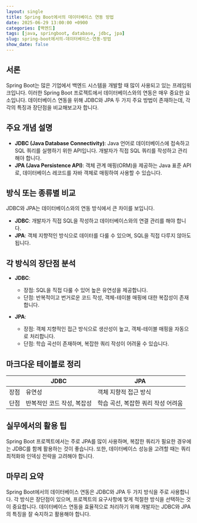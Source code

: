 ```yaml
---
layout: single
title: Spring Boot에서의 데이터베이스 연동 방법
date: 2025-06-29 13:00:00 +0900
categories: [백엔드]
tags: [java, springboot, database, jdbc, jpa]
slug: spring-boot에서의-데이터베이스-연동-방법
show_date: false
---
```


## 서론
Spring Boot는 많은 기업에서 백엔드 시스템을 개발할 때 많이 사용되고 있는 프레임워크입니다. 이러한 Spring Boot 프로젝트에서 데이터베이스와의 연동은 매우 중요한 요소입니다. 데이터베이스 연동을 위해 JDBC와 JPA 두 가지 주요 방법이 존재하는데, 각각의 특징과 장단점을 비교해보고자 합니다.

## 주요 개념 설명
- **JDBC (Java Database Connectivity)**: Java 언어로 데이터베이스에 접속하고 SQL 쿼리를 실행하기 위한 API입니다. 개발자가 직접 SQL 쿼리를 작성하고 관리해야 합니다.
- **JPA (Java Persistence API)**: 객체 관계 매핑(ORM)을 제공하는 Java 표준 API로, 데이터베이스 레코드를 자바 객체로 매핑하여 사용할 수 있습니다.

## 방식 또는 종류별 비교
JDBC와 JPA는 데이터베이스와의 연동 방식에서 큰 차이를 보입니다.
- **JDBC**: 개발자가 직접 SQL을 작성하고 데이터베이스와의 연결 관리를 해야 합니다.
- **JPA**: 객체 지향적인 방식으로 데이터를 다룰 수 있으며, SQL을 직접 다루지 않아도 됩니다.

## 각 방식의 장단점 분석
- **JDBC**:
  - 장점: SQL을 직접 다룰 수 있어 높은 유연성을 제공합니다.
  - 단점: 반복적이고 번거로운 코드 작성, 객체-테이블 매핑에 대한 복잡성이 존재합니다.

- **JPA**:
  - 장점: 객체 지향적인 접근 방식으로 생산성이 높고, 객체-테이블 매핑을 자동으로 처리합니다.
  - 단점: 학습 곡선이 존재하며, 복잡한 쿼리 작성이 어려울 수 있습니다.

## 마크다운 테이블로 정리
|        | JDBC                              | JPA                                |
|--------|-----------------------------------|-----------------------------------|
| 장점   | 유연성                            | 객체 지향적 접근 방식              |
| 단점   | 반복적인 코드 작성, 복잡성        | 학습 곡선, 복잡한 쿼리 작성 어려움 |

## 실무에서의 활용 팁
Spring Boot 프로젝트에서는 주로 JPA를 많이 사용하며, 복잡한 쿼리가 필요한 경우에는 JDBC를 함께 활용하는 것이 좋습니다. 또한, 데이터베이스 성능을 고려할 때는 쿼리 최적화와 인덱싱 전략을 고려해야 합니다.

## 마무리 요약
Spring Boot에서의 데이터베이스 연동은 JDBC와 JPA 두 가지 방식을 주로 사용합니다. 각 방식은 장단점이 있으며, 프로젝트의 요구사항에 맞게 적절한 방식을 선택하는 것이 중요합니다. 데이터베이스 연동을 효율적으로 처리하기 위해 개발자는 JDBC와 JPA의 특징을 잘 숙지하고 활용해야 합니다.